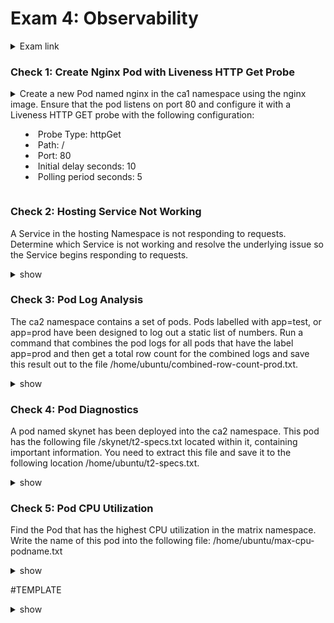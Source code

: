 # Exam 4: Observability #
<details><summary>Exam link</summary>
https://cloudacademy.com/lab/ckad-practice-exam-observability/?context_resource=lp&context_id=3086
</p></details>

### Check 1: Create Nginx Pod with Liveness HTTP Get Probe ###
<details><summary>
Create a new Pod named nginx in the ca1 namespace using the nginx image. Ensure that the pod listens on port 80 and configure it with a Liveness HTTP GET probe with the following configuration:
<ul><li>Probe Type: httpGet</li>
<li>Path: /</li>
<li>Port: 80</li>
<li>Initial delay seconds: 10</li>
  <li>Polling period seconds: 5</li></ul>
</summary>
<p>
  
```bash
k run nginx -n ca1 --image=nginx --restart=Never --port=80 $dy > 1.yml
vim 1.yml
apiVersion: v1
kind: Pod 
metadata:
  creationTimestamp: null
  labels:
    run: nginx
  name: nginx
  namespace: ca1 
spec:
  containers:
  - image: nginx
    name: nginx
    ports:
    - containerPort: 80
    resources: {}
    livenessProbe:		#add from here to 'end'
      httpGet:
        path: /
        port: 80
      initialDelaySeconds: 10
      periodSeconds: 5	#end
  dnsPolicy: ClusterFirst
  restartPolicy: Never
status: {}
k create -f 1.yml
```
  
</p>
</details>

### Check 2: Hosting Service Not Working ###
A Service in the hosting Namespace is not responding to requests. Determine which Service is not working and resolve the underlying issue so the Service begins responding to requests.

<details><summary>show</summary><p>

```bash
#List all svc in -n:
k get svc -n hosting -o wide
#see if the Services have any Pod Endpoints associated with them:
k -n hosting get ep
#shows web2 has no eps, meaning it can't serve requests. List pods for web2 using "--selector" (-l):
k -n hosting get pods -l app=web2
#shows 2 pods matching so no issue with labels (?). Naming convention suggests they're part of a deployment. Problem: shows are not in "READY" state. Find out why with:
k -n hosting describe pods -l app=web2
#reveals "Readiness probe failed..." for both pods. Reviewing Containers.Readiness, request sent to port 30, but "Port: 80/TCP" a few lines above. Must use 'edit' to change readiness probe so request is sent to port 80:
k edit deploy -n hosting web2
  
```
</p>
</details>

### Check 3: Pod Log Analysis ###
The ca2 namespace contains a set of pods. Pods labelled with app=test, or app=prod have been designed to log out a static list of numbers. Run a command that combines the pod logs for all pods that have the label app=prod and then get a total row count for the combined logs and save this result out to the file /home/ubuntu/combined-row-count-prod.txt.

<details><summary>show</summary>
<p>
  
```bash
k logs -n ca2 -l app=prod | wc -l > /home/ubuntu/combined-row-count-prod.txt
```
</p>
</details>

### Check 4: Pod Diagnostics ###
A pod named skynet has been deployed into the ca2 namespace. This pod has the following file /skynet/t2-specs.txt located within it, containing important information. You need to extract this file and save it to the following location /home/ubuntu/t2-specs.txt.

<details><summary>show</summary>
<p>
  
```bash
k exec -n ca2 skynet -- cat /skynet/t2-specs.txt > /home/ubuntu/t2-specs.txt
```
</p>
</details>

### Check 5: Pod CPU Utilization ###
Find the Pod that has the highest CPU utilization in the matrix namespace. Write the name of this pod into the following file: /home/ubuntu/max-cpu-podname.txt

<details><summary>show</summary>
<p>
  
```bash
k top pods -n matrix --sort-by=cpu --no-headers=true | head -n1 | cut -d" " -f1 > /home/ubuntu/max-cpu-podname.txt
```
</p>
</details>












#TEMPLATE
<details><summary>show</summary>
<p>
  
```bash

```
</p>
</details>

